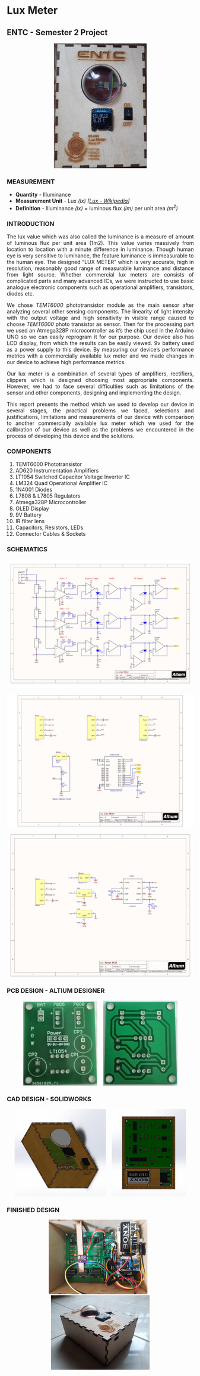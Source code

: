 # Lux Meter

## ENTC -  Semester 2 Project

<p align="center"><img src="pics/lux_meter.jpg" alt="drawing" width="250"/></p>

### __MEASUREMENT__

* **Quantity** - Illuminance
* **Measurement Unit**   - Lux _(lx)_ _[[Lux - Wikipedia](https://en.wikipedia.org/wiki/Lux)]_ 
* **Definition** - Illuminance _(lx)_ = luminous flux _(lm)_ per unit area _(m<sup>2</sup>)_</center>

### __INTRODUCTION__

<div align="justify"> 
The lux value which was also called the luminance is a measure of amount of luminous flux per unit area (1m2). This value varies massively from location to location with a minute difference in luminance. Though human eye is very sensitive to luminance, the feature luminance is immeasurable to the human eye. The designed “LUX METER” which is very accurate, high in resolution, reasonably good range of measurable luminance and distance from light source. Whether commercial lux meters are consists of complicated parts and many advanced ICs, we were instructed to use basic analogue electronic components such as operational amplifiers, transistors, diodes etc.</div>
<p></p>
<div align="justify"> 
We chose <i>TEMT6000</i> phototransistor module as the main sensor after analyzing several other sensing components. The linearity of light intensity with the output voltage and high sensitivity in visible range caused to choose <i>TEMT6000</i> photo transistor as sensor. Then for the processing part we used an Atmega328P microcontroller as it’s the chip used in the Arduino UNO so we can easily reprogram it for our purpose. Our device also has LCD display, from which the results can be easily viewed. 9v battery used as a power supply to this device. By measuring our device’s performance metrics with a commercially available lux meter and we made changes in our device to achieve high performance metrics.</div>
<p></p>
<div align="justify"> 
Our lux meter is a combination of several types of amplifiers, rectifiers, clippers which is designed choosing most appropriate components. However, we had to face several difficulties such as limitations of the sensor and other components, designing and implementing the design.</div>
<p></p>
<div align="justify"> 
This report presents the method which we used to develop our device in several stages, the practical problems we faced, selections and justifications, limitations and measurements of our device with comparison to another commercially available lux meter which we used for the calibration of our device as well as the problems we encountered in the process of developing this device and the solutions.</div>


### __COMPONENTS__

1. TEMT6000 Phototransistor
2. AD620 Instrumentation Amplifiers
3. LT1054 Switched Capacitor Voltage Inverter IC
4. LM324 Quad Operational Amplifier IC
5. 1N4001 Diodes
6. L7808 & L7805 Regulators
7. Atmega328P Microcontroller
8. OLED Display
9. 9V Battery
10. IR filter lens
11. Capacitors, Resistors, LEDs
12. Connector Cables & Sockets

### __SCHEMATICS__

<p align="center"><img src="pics/SCH1.jpg" alt="drawing" width="490"/></p>
<p></p>
<p align="center"><img src="pics/SCH2.jpg" alt="drawing" width="550"/></p>
<p></p>
<p align="center"><img src="pics/SCH3.jpg" alt="drawing" width="500"/></p>


### __PCB DESIGN__ - ALTIUM DESIGNER

<p align="center"><img src="pics/PCB1.jpg" alt="drawing" width="200"/>&#160;&#160;&#160; <img src="pics/PCB2.jpg" alt="drawing" width="200"/></p>

### __CAD DESIGN__ - SOLIDWORKS

<p align="center"><img src="pics/CAD1.jpg" alt="drawing" height="235"/>&#160;&#160;&#160; <img src="pics/CAD2.jpg" alt="drawing" width="200"/></p>

### __FINISHED DESIGN__

<p align="center"><img src="pics/INT1.jpg" alt="drawing" height="200"/>&#160;&#160;&#160; <img src="pics/INT2.jpg" alt="drawing" height="200"/></p>
